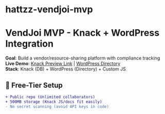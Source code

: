 # hattzz-vendjoi-mvp
# VendJoi MVP - Knack + WordPress Integration

**Goal**: Build a vendor/resource-sharing platform with compliance tracking  
**Live Demo**: [Knack Preview Link]() | [WordPress Directory]()  
**Stack**: Knack (DB) + WordPress (Directory) + Custom JS  

## 📌 **Free-Tier Setup**
```diff
+ Public repo (Unlimited collaborators)
+ 500MB storage (Knack JS/docs fit easily)
- No secret scanning (avoid API keys in code)

